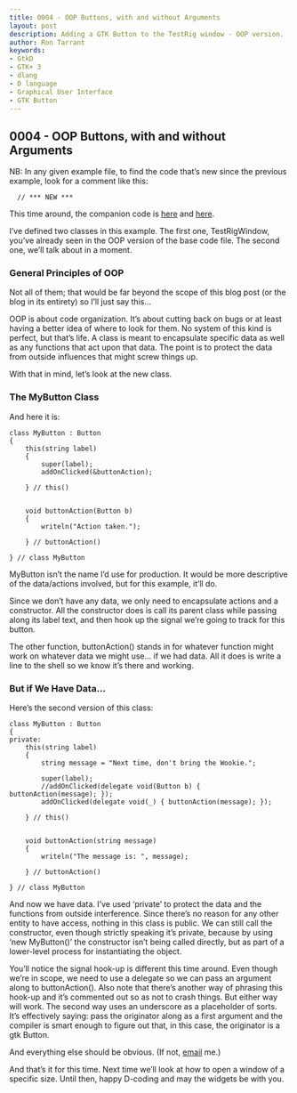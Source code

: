 ```yaml
---
title: 0004 - OOP Buttons, with and without Arguments
layout: post
description: Adding a GTK Button to the TestRig window - OOP version.
author: Ron Tarrant
keywords:
- GtkD
- GTK+ 3
- dlang
- D language
- Graphical User Interface
- GTK Button
---
```


## 0004 - OOP Buttons, with and without Arguments

NB: In any given example file, to find the code that’s new since the previous example, look for a comment like this:

      // *** NEW ***

This time around, the companion code is [here]( https://github.com/rontarrant/gtkDcoding/blob/master/002_button/button_002_03_oop_noargs.d) and [here]( https://github.com/rontarrant/gtkDcoding/blob/master/002_button/button_002_04_oop_arg.d).

I’ve defined two classes in this example. The first one, TestRigWindow, you’ve already seen in the OOP version of the base code file. The second one, we’ll talk about in a moment.

### General Principles of OOP

Not all of them; that would be far beyond the scope of this blog post (or the blog in its entirety) so I’ll just say this…

OOP is about code organization. It’s about cutting back on bugs or at least having a better idea of where to look for them. No system of this kind is perfect, but that’s life. A class is meant to encapsulate specific data as well as any functions that act upon that data. The point is to protect the data from outside influences that might screw things up.

With that in mind, let’s look at the new class.

### The MyButton Class

And here it is:

	class MyButton : Button
	{
		this(string label)
		{
			super(label);
			addOnClicked(&buttonAction);
			
		} // this()
		
		
		void buttonAction(Button b)
		{
			writeln("Action taken.");
			
		} // buttonAction()
		
	} // class MyButton

MyButton isn’t the name I’d use for production. It would be more descriptive of the data/actions involved, but for this example, it’ll do.

Since we don’t have any data, we only need to encapsulate actions and a constructor. All the constructor does is call its parent class while passing along its label text, and then hook up the signal we’re going to track for this button.

The other function, buttonAction() stands in for whatever function might work on whatever data we might use… if we had data. All it does is write a line to the shell so we know it’s there and working.

### But if We Have Data…

Here’s the second version of this class:

	class MyButton : Button
	{
	private:
		this(string label)
		{
			string message = "Next time, don't bring the Wookie.";
			
			super(label);
			//addOnClicked(delegate void(Button b) { buttonAction(message); });
			addOnClicked(delegate void(_) { buttonAction(message); });
			
		} // this()
		
	
		void buttonAction(string message)
		{
			writeln("The message is: ", message);
			
		} // buttonAction()
		
	} // class MyButton

And now we have data. I’ve used ‘private’ to protect the data and the functions from outside interference. Since there’s no reason for any other entity to have access, nothing in this class is public. We can still call the constructor, even though strictly speaking it’s private, because by using ‘new MyButton()’ the constructor isn’t being called directly, but as part of a lower-level process for instantiating the object.

You’ll notice the signal hook-up is different this time around. Even though we’re in scope, we need to use a delegate so we can pass an argument along to buttonAction(). Also note that there’s another way of phrasing this hook-up and it’s commented out so as not to crash things. But either way will work. The second way uses an underscore as a placeholder of sorts. It’s effectively saying: pass the originator along as a first argument and the compiler is smart enough to figure out that, in this case, the originator is a gtk Button.

And everything else should be obvious. (If not, [email](mailto:gtkdcoding@gmail.com) me.)

And that’s it for this time. Next time we’ll look at how to open a window of a specific size. Until then, happy D-coding and may the widgets be with you.

